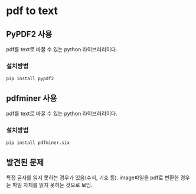 # pdf to text
## PyPDF2 사용
pdf를 text로 바꿀 수 있는 python 라이브러리이다.  
### 설치방법
```
pip install pypdf2
```
## pdfminer 사용
pdf를 text로 바꿀 수 있는 python 라이브러리이다.  
### 설치방법
```
pip install pdfminer.six
```
## 발견된 문제
특정 글자를 읽지 못하는 경우가 있음(수식, 기호 등). image파일을 pdf로 변환한 경우는 파일 자체를 읽지 못하는 것으로 보임.
